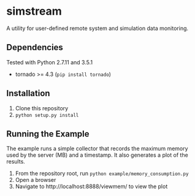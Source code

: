 # simstream
A utility for user-defined remote system and simulation data monitoring.

## Dependencies
Tested with Python 2.7.11 and 3.5.1
* tornado >= 4.3 (`pip install tornado`)

## Installation
1. Clone this repository
2. `python setup.py install`

## Running the Example
The example runs a simple collector that records the maximum memory used by the server (MB) and a timestamp. It also generates a plot of the results.

1. From the repository root, run `python example/memory_consumption.py`
2. Open a browser
3. Navigate to http://localhost:8888/viewmem/ to view the plot
